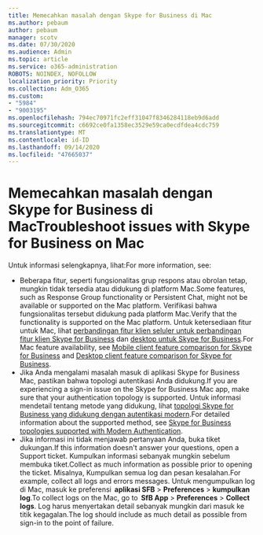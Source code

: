 ```yaml
---
title: Memecahkan masalah dengan Skype for Business di Mac
ms.author: pebaum
author: pebaum
manager: scotv
ms.date: 07/30/2020
ms.audience: Admin
ms.topic: article
ms.service: o365-administration
ROBOTS: NOINDEX, NOFOLLOW
localization_priority: Priority
ms.collection: Adm_O365
ms.custom:
- "5984"
- "9003195"
ms.openlocfilehash: 794ec70971fc2eff31047f8346284118eb9d6add
ms.sourcegitcommit: c6692ce0fa1358ec3529e59ca0ecdfdea4cdc759
ms.translationtype: MT
ms.contentlocale: id-ID
ms.lasthandoff: 09/14/2020
ms.locfileid: "47665037"
---
```

# <a name="troubleshoot-issues-with-skype-for-business-on-mac"></a><span data-ttu-id="89496-102">Memecahkan masalah dengan Skype for Business di Mac</span><span class="sxs-lookup"><span data-stu-id="89496-102">Troubleshoot issues with Skype for Business on Mac</span></span>

<span data-ttu-id="89496-103">Untuk informasi selengkapnya, lihat:</span><span class="sxs-lookup"><span data-stu-id="89496-103">For more information, see:</span></span> 

- <span data-ttu-id="89496-104">Beberapa fitur, seperti fungsionalitas grup respons atau obrolan tetap, mungkin tidak tersedia atau didukung di platform Mac.</span><span class="sxs-lookup"><span data-stu-id="89496-104">Some features, such as Response Group functionality or Persistent Chat, might not be available or supported on the Mac platform.</span></span> <span data-ttu-id="89496-105">Verifikasi bahwa fungsionalitas tersebut didukung pada platform Mac.</span><span class="sxs-lookup"><span data-stu-id="89496-105">Verify that the functionality is supported on the Mac platform.</span></span> <span data-ttu-id="89496-106">Untuk ketersediaan fitur untuk Mac, lihat [perbandingan fitur klien seluler untuk perbandingan fitur klien Skype for Business](https://technet.microsoft.com/library/Dn951412.aspx) dan [desktop untuk Skype for Business](https://docs.microsoft.com/skypeforbusiness/plan-your-deployment/clients-and-devices/desktop-feature-comparison).</span><span class="sxs-lookup"><span data-stu-id="89496-106">For Mac feature availability, see [Mobile client feature comparison for Skype for Business](https://technet.microsoft.com/library/Dn951412.aspx) and [Desktop client feature comparison for Skype for Business](https://docs.microsoft.com/skypeforbusiness/plan-your-deployment/clients-and-devices/desktop-feature-comparison).</span></span>
- <span data-ttu-id="89496-107">Jika Anda mengalami masalah masuk di aplikasi Skype for Business Mac, pastikan bahwa topologi autentikasi Anda didukung.</span><span class="sxs-lookup"><span data-stu-id="89496-107">If you are experiencing a sign-in issue on the Skype for Business Mac app, make sure that your authentication topology is supported.</span></span> <span data-ttu-id="89496-108">Untuk informasi mendetail tentang metode yang didukung, lihat [topologi Skype for Business yang didukung dengan autentikasi modern](https://docs.microsoft.com/skypeforbusiness/plan-your-deployment/modern-authentication/topologies-supported).</span><span class="sxs-lookup"><span data-stu-id="89496-108">For detailed information about the supported method, see [Skype for Business topologies supported with Modern Authentication](https://docs.microsoft.com/skypeforbusiness/plan-your-deployment/modern-authentication/topologies-supported).</span></span>  
- <span data-ttu-id="89496-109">Jika informasi ini tidak menjawab pertanyaan Anda, buka tiket dukungan.</span><span class="sxs-lookup"><span data-stu-id="89496-109">If this information doesn't answer your questions, open a Support ticket.</span></span> <span data-ttu-id="89496-110">Kumpulkan informasi sebanyak mungkin sebelum membuka tiket.</span><span class="sxs-lookup"><span data-stu-id="89496-110">Collect as much information as possible prior to opening the ticket.</span></span> <span data-ttu-id="89496-111">Misalnya, Kumpulkan semua log dan pesan kesalahan.</span><span class="sxs-lookup"><span data-stu-id="89496-111">For example, collect all logs and errors messages.</span></span> <span data-ttu-id="89496-112">Untuk mengumpulkan log di Mac, masuk ke preferensi  **aplikasi SFB**  >  **Preferences**  >  **kumpulkan log**.</span><span class="sxs-lookup"><span data-stu-id="89496-112">To collect logs on the Mac, go to  **SfB App** > **Preferences** > **Collect logs**.</span></span>  <span data-ttu-id="89496-113">Log harus menyertakan detail sebanyak mungkin dari masuk ke titik kegagalan.</span><span class="sxs-lookup"><span data-stu-id="89496-113">The log should include as much detail as possible from sign-in to the point of failure.</span></span>